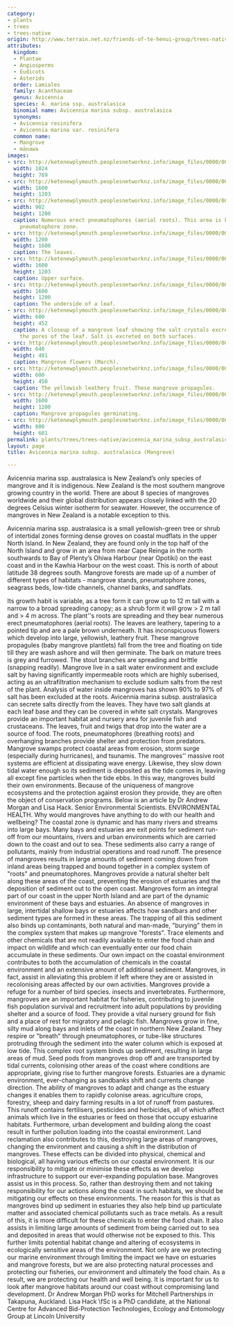 ```yaml
---
category:
- plants
- trees
- trees-native
origin: http://www.terrain.net.nz/friends-of-te-henui-group/trees-native-botanical-names-g-to-l/avicennia-marina-subsp-australasica-mangrove.html
attributes:
  kingdom:
  - Plantae
  - Angiosperms
  - Eudicots
  - Asterids
  order: Lamiales
  family: Acanthaceae
  genus: Avicennia
  species: A. marina ssp. australasica
  binomial name: Avicennia marina subsp. australasica
  synonyms:
  - Avicennia resinifera
  - Avicennia marina var. resinifera
  common name:
  - Mangrove
  - mānawa
images:
- src: http://ketenewplymouth.peoplesnetworknz.info/image_files/0000/0006/8884/Mangrove__Avicennia_marina.-001.JPG
  width: 1024
  height: 769
- src: http://ketenewplymouth.peoplesnetworknz.info/image_files/0000/0006/8889/Mangrove__Avicennia_marina.-002.JPG
  width: 1600
  height: 1203
- src: http://ketenewplymouth.peoplesnetworknz.info/image_files/0000/0006/8894/Mangrove__Avicennia_marina.-005.JPG
  width: 902
  height: 1200
  caption: Numerous erect pneumatophores (aerial roots). This area is known as the
    pneumatophore zone.
- src: http://ketenewplymouth.peoplesnetworknz.info/image_files/0000/0006/8899/Mangrove__Avicennia_marina.-006.JPG
  width: 1200
  height: 1600
  caption: The leaves.
- src: http://ketenewplymouth.peoplesnetworknz.info/image_files/0000/0007/2329/Avicennia_marina_subsp._australasica__Mangrove_-008.JPG
  width: 1600
  height: 1203
  caption: Upper surface.
- src: http://ketenewplymouth.peoplesnetworknz.info/image_files/0000/0007/2319/Avicennia_marina_subsp._australasica__Mangrove_-005.JPG
  width: 1600
  height: 1200
  caption: The underside of a leaf.
- src: http://ketenewplymouth.peoplesnetworknz.info/image_files/0000/0007/2324/Avicennia_marina_subsp._australasica__Mangrove_-006.JPG
  width: 600
  height: 452
  caption: A closeup of a mangrove leaf showing the salt crystals excreted through
    the pores of the leaf. Salt is excreted on both surfaces.
- src: http://ketenewplymouth.peoplesnetworknz.info/image_files/0000/0007/2314/Avicennia_marina_subsp._australasica__Mangrove_-001.JPG
  width: 640
  height: 481
  caption: Mangrove flowers (March).
- src: http://ketenewplymouth.peoplesnetworknz.info/image_files/0000/0007/2334/Avicennia_marina_subsp._australasica__Mangrove_-002.JPG
  width: 600
  height: 450
  caption: The yellowish leathery fruit. These mangrove propagules.
- src: http://ketenewplymouth.peoplesnetworknz.info/image_files/0000/0006/8874/Mangrove__Avicennia_marina.._australasica__-001.JPG
  width: 1600
  height: 1200
  caption: Mangrove propagules germinating.
- src: http://ketenewplymouth.peoplesnetworknz.info/image_files/0000/0006/8879/Mangrove__Avicennia_marina.._australasica__.JPG
  width: 800
  height: 601
permalink: plants/trees/trees-native/avicennia_marina_subsp_australasica.html
layout: page
title: Avicennia marina subsp. australasica (Mangrove)

---
```

Avicennia marina ssp. australasica is New Zealand’s only species of mangrove and it is indigenous. New Zealand is the most southern mangrove growing country in the world. There are about 8 species of mangroves worldwide and their global distribution appears closely linked with the 20 degrees Celsius winter isotherm for seawater. However, the occurrence of mangroves in New Zealand is a notable exception to this. </p> <p>Avicennia marina ssp. australasica is a small yellowish-green tree or shrub of intertidal zones forming dense groves on coastal mudflats in the upper North Island. In New Zealand, they are found only in the top half of the North Island and grow in an area from near Cape Reinga in the north southwards to Bay of Plenty’s Ohiwa Harbour (near Opotiki) on the east coast and in the Kawhia Harbour on the west coast. This is north of about latitude 38 degrees south. Mangrove forests are made up of a number of different types of habitats - mangrove stands, pneumatophore zones, seagrass beds, low-tide channels, channel banks, and sandflats.

Its growth habit is variable, as a tree form it can grow up to 12 m tall with a narrow to a broad spreading canopy; as a shrub form it will grow &gt; 2 m tall and &gt; 4 m across. The plant''s roots are spreading and they bear numerous erect pneumatophores (aerial roots).
The leaves are leathery, tapering to a pointed tip and are a pale brown underneath. It has inconspicuous flowers which develop into large, yellowish, leathery fruit. These mangrove propagules (baby mangrove plantlets) fall from the tree and floating on tide till they are wash ashore and will then germinate.
The bark on mature trees is grey and furrowed. The stout branches are spreading and brittle (snapping readily).
Mangrove live in a salt water environment and exclude salt by having significantly impermeable roots which are highly suberised, acting as an ultrafiltration mechanism to exclude sodium salts from the rest of the plant. Analysis of water inside mangroves has shown 90% to 97% of salt has been excluded at the roots. Avicennia marina subsp. australasica can secrete salts directly from the leaves. They have two salt glands at each leaf base and they can be covered in white salt crystals.
Mangroves provide an important habitat and nursery area for juvenile fish and crustaceans. The leaves, fruit and twigs that drop into the water are a source of food. The roots, pneumatophores (breathing roots) and overhanging branches provide shelter and protection from predators. Mangrove swamps protect coastal areas from erosion, storm surge (especially during hurricanes), and tsunamis. The mangroves'' massive root systems are efficient at dissipating wave energy. Likewise, they slow down tidal water enough so its sediment is deposited as the tide comes in, leaving all except fine particles when the tide ebbs. In this way, mangroves build their own environments. Because of the uniqueness of mangrove ecosystems and the protection against erosion they provide, they are often the object of conservation programs.
Below is an article by Dr Andrew Morgan and Lisa Hack. Senior Environmental Scientists.
ENVIRONMENTAL HEALTH. Why would mangroves have anything to do with our health and wellbeing?
The coastal zone is dynamic and has many rivers and streams into large bays. Many bays and estuaries are exit points for sediment run-off from our mountains, rivers and urban environments which are carried down to the coast and out to sea. These sediments also carry a range of pollutants, mainly from industrial operations and road runoff.
The presence of mangroves results in large amounts of sediment coming down from inland areas being trapped and bound together in a complex system of "roots" and pneumatophores. Mangroves provide a natural shelter belt along these areas of the coast, preventing the erosion of estuaries and the deposition of sediment out to the open coast.
Mangroves form an integral part of our coast in the upper North Island and are part of the dynamic environment of these bays and estuaries. An absence of mangroves in large, intertidal shallow bays or estuaries affects how sandbars and other sediment types are formed in these areas.
The trapping of all this sediment also binds up contaminants, both natural and man-made, "burying" them in the complex system that makes up mangrove "forests". Trace elements and other chemicals that are not readily available to enter the food chain and impact on wildlife and which can eventually enter our food chain accumulate in these sediments.
Our own impact on the coastal environment contributes to both the accumulation of chemicals in the coastal environment and an extensive amount of additional sediment. Mangroves, in fact, assist in alleviating this problem if left where they are or assisted in recolonising areas affected by our own activities.
Mangroves provide a refuge for a number of bird species. insects and invertebrates. Furthermore, mangroves are an important habitat for fisheries, contributing to juvenile fish population survival and recruitment into adult populations by providing shelter and a source of food. They provide a vital nursery ground for fish and a place of rest for migratory and pelagic fish.
Mangroves grow in fine, silty mud along bays and inlets of the coast in northern New Zealand. They respire or "breath" through pneumatophores, or tube-like structures protruding through the sediment into the water column which is exposed at low tide.
This complex root system binds up sediment, resulting in large areas of mud. Seed pods from mangroves drop off and are transported by tidal currents, colonising other areas of the coast where conditions are appropriate, giving rise to further mangrove forests.
Estuaries are a dynamic environment, ever-changing as sandbanks shift and currents change direction. The ability of mangroves to adapt and change as the estuary changes it enables them to rapidly colonise areas.
agriculture crops, forestry, sheep and dairy farming results in a lot of runoff from pastures. This runoff contains fertilisers, pesticides and herbicides, all of which affect animals which live in the estuaries or feed on those that occupy estuarine habitats.
Furthermore, urban development and building along the coast result in further pollution loading into the coastal environment. Land reclamation also contributes to this, destroying large areas of mangroves, changing the environment and causing a shift in the distribution of mangroves.
These effects can be divided into physical, chemical and biological, all having various effects on our coastal environment. It is our responsibility to mitigate or minimise these effects as we develop infrastructure to support our ever-expanding population base. Mangroves assist us in this process. So, rather than destroying them and not taking responsibility for our actions along the coast in such habitats, we should be mitigating our effects on these environments. The reason for this is that as mangroves bind up sediment in estuaries they also help bind up particulate matter and associated chemical pollutants such as trace metals.
As a result of this, it is more difficult for these chemicals to enter the food chain. It also assists in limiting large amounts of sediment from being carried out to sea and deposited in areas that would otherwise not be exposed to this. This further limits potential habitat change and altering of ecosystems in ecologically sensitive areas of the environment.
Not only are we protecting our marine environment through limiting the impact we have on estuaries and mangrove forests, but we are also protecting natural processes and protecting our fisheries, our environment and ultimately the food chain.
As a result, we are protecting our health and well being. It is important for us to look after mangrove habitats around our coast without compromising land development.
Dr Andrew Morgan PhD works for Mitchell Partnerships in Takapuna, Auckland. Lisa Hack \fSc is a PhD candidate, at the National Centre for Advanced Bid-Protection Technologies, Ecology and Entomology Group at Lincoln University
